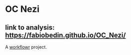 # OC Nezi

## link to analysis: https://fabiobedin.github.io/OC_Nezi/

A [workflowr][] project.

[workflowr]: https://github.com/jdblischak/workflowr
